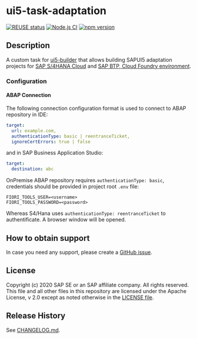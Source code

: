 # ui5-task-adaptation
[![REUSE status](https://api.reuse.software/badge/github.com/SAP/ui5-task-adaptation)](https://api.reuse.software/info/github.com/SAP/ui5-task-adaptation)
[![Node.js CI](https://github.com/SAP/ui5-task-adaptation/actions/workflows/node.js.yml/badge.svg)](https://github.com/SAP/ui5-task-adaptation/actions/workflows/node.js.yml)
[![npm version](https://badge.fury.io/js/@ui5%2Ftask-adaptation.svg)](https://badge.fury.io/js/@ui5%2Ftask-adaptation)

## Description
A custom task for [ui5-builder](https://github.com/SAP/ui5-builder) that allows building SAPUI5 adaptation projects for [SAP S/4HANA Cloud](https://help.sap.com/docs/bas/584e0bcbfd4a4aff91c815cefa0bce2d/6fc4e11a4b1941efa8e37a428d046f8f.html?locale=en-US&state=PRODUCTION&version=Cloud) and [SAP BTP, Cloud Foundry environment](https://help.sap.com/viewer/584e0bcbfd4a4aff91c815cefa0bce2d/Cloud/en-US/019b0c38a6b043d1a66b11d992eed290.html).

### Configuration
#### ABAP Connection
The following connection configuration format is used to connect to ABAP repository in IDE:
```yaml
target:
  url: example.com,
  authenticationType: basic | reentranceTicket,
  ignoreCertErrors: true | false
```
and in SAP Business Application Studio:
```yaml
target:
  destination: abc
```
OnPremise ABAP repository requires `authenticationType: basic`, credentials should be provided in project root `.env` file:
```
FIORI_TOOLS_USER=<username>
FIORI_TOOLS_PASSWORD=<password>
```
Whereas S4/Hana uses `authenticationType: reentranceTicket` to authentificate. A browser window will be opened.

## How to obtain support
In case you need any support, please create a [GitHub issue](https://github.com/SAP/ui5-task-adaptation/issues).

## License
Copyright (c) 2020 SAP SE or an SAP affiliate company. All rights reserved. This file and all other files in this repository are licensed under the Apache License, v 2.0 except as noted otherwise in the [LICENSE file](LICENSE).

## Release History
See [CHANGELOG.md](CHANGELOG.md).